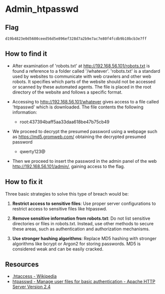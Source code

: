# Admin_htpasswd


## Flag
```
d19b4823e0d5600ceed56d5e896ef328d7a2b9e7ac7e80f4fcdb9b10bcb3e7ff
```

## How to find it

- After examination of 'robots.txt' at http://192.168.56.101/robots.txt is found a reference to a folder called '/whatever'. 'robots.txt' is a standard used by websites to communicate with web crawlers and other web robots. It specifies which parts of the website should not be accessed or scanned by these automated agents. The file is placed in the root directory of the website and follows a specific format.

- Accessing to http://192.168.56.101/whatever gives access to a file called 'htpasswd' which is downloaded. The file contents the following information:

    - root:437394baff5aa33daa618be47b75cb49

- We proceed to decrypt the presumed password using a webpage such as https://md5.gromweb.com/ obtaining the decrypted presumed password

    - qwerty123@

- Then we proceed to insert the password in the admin panel of the web http://192.168.56.101/admin/, gaining access to the flag.

## How to fix it

Three basic strategies to solve this type of breach would be:

1. **Restrict access to sensitive files**: Use proper server configurations to restrict access to sensitive files like htpasswd.

2. **Remove sensitive information from robots.txt**: Do not list sensitive directories or files in robots.txt. Instead, use other methods to secure these areas, such as authentication and authorization mechanisms.

3. **Use stronger hashing algorithms**: Replace MD5 hashing with stronger algorithms like bcrypt or Argon2 for storing passwords. MD5 is considered weak and can be easily cracked.

## Resources

- [.htaccess - Wikipedia](https://en.wikipedia.org/wiki/.htaccess)
- [htpasswd - Manage user files for basic authentication - Apache HTTP Server Version 2.4](https://httpd.apache.org/docs/2.4/programs/htpasswd.html)
